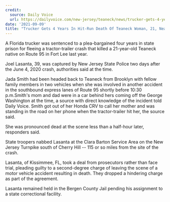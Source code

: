 ```yaml
---
credit:
  source: Daily Voice
  url: https://dailyvoice.com/new-jersey/teaneck/news/trucker-gets-4-years-in-hit-run-death-of-teaneck-woman-21-near-gwb/816009/
date: '2021-09-09'
title: "Trucker Gets 4 Years In Hit-Run Death Of Teaneck Woman, 21, Near GWB"
---
```

A Florida trucker was sentenced to a plea-bargained four years in state prison for fleeing a tractor-trailer crash that killed a 21-year-old Teaneck native on Route 95 in Fort Lee last year.

Joel Lasanta, 39, was captured by New Jersey State Police two days after the June 4, 2020 crash, authorities said at the time.

Jada Smith had been headed back to Teaneck from Brooklyn with fellow family members in two vehicles when she was involved in another accident in the southbound express lanes of Route 95 shortly before 10:30 p.m.Smith's mom and dad were in a car behind hers coming off the George Washington at the time, a source with direct knowledge of the incident told Daily Voice. Smith got out of her Honda CRV to call her mother and was standing in the road on her phone when the tractor-trailer hit her, the source said.

She was pronounced dead at the scene less than a half-hour later, responders said.

State troopers nabbed Lasanta at the Clara Barton Service Area on the New Jersey Turnpike south of Cherry Hill -- 115 or so miles from the site of the crash.

Lasanta, of Kissimmee, FL, took a deal from prosecutors rather than face trial, pleading guilty to a second-degree charge of leaving the scene of a motor vehicle accident resulting in death. They dropped a hindering charge as part of the agreement.

Lasanta remained held in the Bergen County Jail pending his assignment to a state correctional facility.
